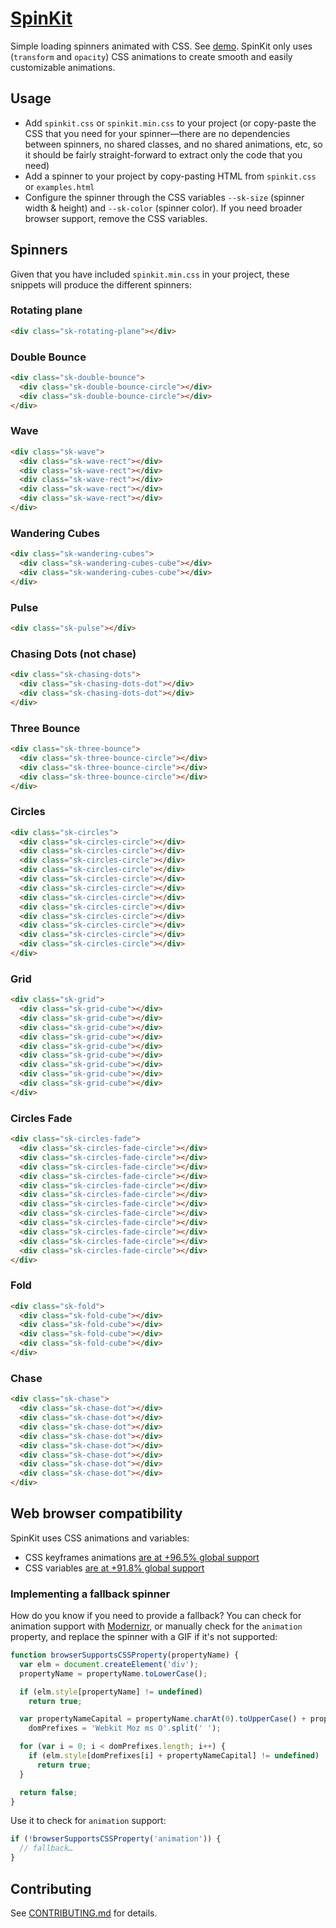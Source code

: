 # [SpinKit](http://tobiasahlin.com/spinkit/)

Simple loading spinners animated with CSS. See [demo](http://tobiasahlin.com/spinkit/). SpinKit only uses (`transform` and `opacity`) CSS animations to create smooth and easily customizable animations.

## Usage

- Add `spinkit.css` or `spinkit.min.css` to your project (or copy-paste the CSS that you need for your spinner—there are no dependencies between spinners, no shared classes, and no shared animations, etc, so it should be fairly straight-forward to extract only the code that you need)
- Add a spinner to your project by copy-pasting HTML from `spinkit.css` or `examples.html`
- Configure the spinner through the CSS variables `--sk-size` (spinner width & height) and `--sk-color` (spinner color). If you need broader browser support, remove the CSS variables.

## Spinners

Given that you have included `spinkit.min.css` in your project, these snippets will produce the different spinners:

### Rotating plane

```html
<div class="sk-rotating-plane"></div>
```

### Double Bounce

```html
<div class="sk-double-bounce">
  <div class="sk-double-bounce-circle"></div>
  <div class="sk-double-bounce-circle"></div>
</div>
```

### Wave

```html
<div class="sk-wave">
  <div class="sk-wave-rect"></div>
  <div class="sk-wave-rect"></div>
  <div class="sk-wave-rect"></div>
  <div class="sk-wave-rect"></div>
  <div class="sk-wave-rect"></div>
</div>
 ```

### Wandering Cubes

```html
<div class="sk-wandering-cubes">
  <div class="sk-wandering-cubes-cube"></div>
  <div class="sk-wandering-cubes-cube"></div>
</div>
```

### Pulse

```html
<div class="sk-pulse"></div>
```

### Chasing Dots (not chase)

```html
<div class="sk-chasing-dots">
  <div class="sk-chasing-dots-dot"></div>
  <div class="sk-chasing-dots-dot"></div>
</div>
```

### Three Bounce

```html
<div class="sk-three-bounce">
  <div class="sk-three-bounce-circle"></div>
  <div class="sk-three-bounce-circle"></div>
  <div class="sk-three-bounce-circle"></div>
</div>
```

### Circles

```html
<div class="sk-circles">
  <div class="sk-circles-circle"></div>
  <div class="sk-circles-circle"></div>
  <div class="sk-circles-circle"></div>
  <div class="sk-circles-circle"></div>
  <div class="sk-circles-circle"></div>
  <div class="sk-circles-circle"></div>
  <div class="sk-circles-circle"></div>
  <div class="sk-circles-circle"></div>
  <div class="sk-circles-circle"></div>
  <div class="sk-circles-circle"></div>
  <div class="sk-circles-circle"></div>
  <div class="sk-circles-circle"></div>
</div>
```

### Grid

```html
<div class="sk-grid">
  <div class="sk-grid-cube"></div>
  <div class="sk-grid-cube"></div>
  <div class="sk-grid-cube"></div>
  <div class="sk-grid-cube"></div>
  <div class="sk-grid-cube"></div>
  <div class="sk-grid-cube"></div>
  <div class="sk-grid-cube"></div>
  <div class="sk-grid-cube"></div>
  <div class="sk-grid-cube"></div>
</div>
```

### Circles Fade

```html
<div class="sk-circles-fade">
  <div class="sk-circles-fade-circle"></div>
  <div class="sk-circles-fade-circle"></div>
  <div class="sk-circles-fade-circle"></div>
  <div class="sk-circles-fade-circle"></div>
  <div class="sk-circles-fade-circle"></div>
  <div class="sk-circles-fade-circle"></div>
  <div class="sk-circles-fade-circle"></div>
  <div class="sk-circles-fade-circle"></div>
  <div class="sk-circles-fade-circle"></div>
  <div class="sk-circles-fade-circle"></div>
  <div class="sk-circles-fade-circle"></div>
  <div class="sk-circles-fade-circle"></div>
</div>
```

### Fold

```html
<div class="sk-fold">
  <div class="sk-fold-cube"></div>
  <div class="sk-fold-cube"></div>
  <div class="sk-fold-cube"></div>
  <div class="sk-fold-cube"></div>
</div>
```

### Chase

```html
<div class="sk-chase">
  <div class="sk-chase-dot"></div>
  <div class="sk-chase-dot"></div>
  <div class="sk-chase-dot"></div>
  <div class="sk-chase-dot"></div>
  <div class="sk-chase-dot"></div>
  <div class="sk-chase-dot"></div>
  <div class="sk-chase-dot"></div>
  <div class="sk-chase-dot"></div>
</div>
```

## Web browser compatibility

SpinKit uses CSS animations and variables:

- CSS keyframes animations [are at +96.5% global support](http://caniuse.com/#feat=css-animation)
- CSS variables [are at +91.8% global support](https://caniuse.com/#feat=css-variables)

### Implementing a fallback spinner

How do you know if you need to provide a fallback? You can check for animation support with [Modernizr](http://modernizr.com), or manually check for the `animation` property, and replace the spinner with a GIF if it's not supported:

```javascript
function browserSupportsCSSProperty(propertyName) {
  var elm = document.createElement('div');
  propertyName = propertyName.toLowerCase();

  if (elm.style[propertyName] != undefined)
    return true;

  var propertyNameCapital = propertyName.charAt(0).toUpperCase() + propertyName.substr(1),
    domPrefixes = 'Webkit Moz ms O'.split(' ');

  for (var i = 0; i < domPrefixes.length; i++) {
    if (elm.style[domPrefixes[i] + propertyNameCapital] != undefined)
      return true;
  }

  return false;
}
```

Use it to check for `animation` support:

```javascript
if (!browserSupportsCSSProperty('animation')) {
  // fallback…
}
```

## Contributing

See [CONTRIBUTING.md](https://github.com/tobiasahlin/SpinKit/blob/master/CONTRIBUTING.md) for details.
